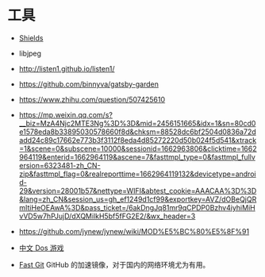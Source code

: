 # 工具
- [Shields](https://shields.io/) 
- libjpeg
- http://listen1.github.io/listen1/
- https://github.com/binnyva/gatsby-garden
- https://www.zhihu.com/question/507425610
- https://mp.weixin.qq.com/s?__biz=MzA4Njc2MTE3Ng%3D%3D&mid=2456151665&idx=1&sn=80cd0e1578eda8b33895030578660f8d&chksm=88528dc6bf2504d0836a72dadd24c89c17662e773b3f3112f8eda4d85272220d50b024f5d541&xtrack=1&scene=0&subscene=10000&sessionid=1662963806&clicktime=1662964119&enterid=1662964119&ascene=7&fasttmpl_type=0&fasttmpl_fullversion=6323481-zh_CN-zip&fasttmpl_flag=0&realreporttime=1662964119132&devicetype=android-29&version=28001b57&nettype=WIFI&abtest_cookie=AAACAA%3D%3D&lang=zh_CN&session_us=gh_ef1249d1cf99&exportkey=AVZ/dOBeQjQRmItiHeOEAwA%3D&pass_ticket=/6akDngJq81mr9qCPDP0Bzhv4iyhiMiHvVD5w7hPJujD/dXQMilkH5bf5fFG2E2/&wx_header=3
- https://github.com/jynew/jynew/wiki/MOD%E5%BC%80%E5%8F%91
- [中文 Dos 游戏](https://github.com/rwv/chinese-dos-games)


- [Fast Git](https://doc.fastgit.org/zh-cn/)
   GitHub 的加速镜像，对于国内的网络环境尤为有用。
